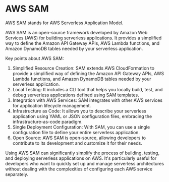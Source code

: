 # AWS SAM

AWS SAM stands for AWS Serverless Application Model.

AWS SAM is an open-source framework developed by Amazon Web Services (AWS) for building serverless applications. It provides a simplified way to define the Amazon API Gateway APIs, AWS Lambda functions, and Amazon DynamoDB tables needed by your serverless application.

Key points about AWS SAM:

1. Simplified Resource Creation: SAM extends AWS CloudFormation to provide a simplified way of defining the Amazon API Gateway APIs, AWS Lambda functions, and Amazon DynamoDB tables needed by your serverless application.
2. Local Testing: It includes a CLI tool that helps you locally build, test, and debug serverless applications defined using SAM templates.
3. Integration with AWS Services: SAM integrates with other AWS services for application lifecycle management.
4. Infrastructure as Code: It allows you to describe your serverless application using YAML or JSON configuration files, embracing the infrastructure-as-code paradigm.
5. Single Deployment Configuration: With SAM, you can use a single configuration file to define your entire serverless application.
6. Open Source: AWS SAM is open-source, allowing developers to contribute to its development and customize it for their needs.

Using AWS SAM can significantly simplify the process of building, testing, and deploying serverless applications on AWS. It's particularly useful for developers who want to quickly set up and manage serverless architectures without dealing with the complexities of configuring each AWS service separately.
